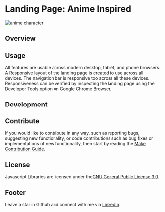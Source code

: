 # Landing Page: Anime Inspired
![anime character](https://ichef.bbci.co.uk/news/976/cpsprodpb/F382/production/_123883326_852a3a31-69d7-4849-81c7-8087bf630251.jpg)

## Overview



## Usage
All features are usable across modern desktop, tablet, and phone browsers.
A Responsive layout of the landing page is created to use across all devices.
The navigation bar is responsive too across all these devices.
Responsiveness can be verified by inspecting the landing page using the Developer Tools option on Google Chrome Browser.

## Development


## Contribute
If you would like to contribute in any way, such as reporting bugs, suggesting new functionality, or code
contributions such as bug fixes or implementations of new functionality, then start by reading the [Make Contribution Guide](https://www.dataschool.io/how-to-contribute-on-github/).

## License
Javascript Libraries are licensed under the[GNU General Public License 3.0](https://opensource.org/licenses/GPL-3.0).

## Footer
Leave a star in Github and connect with me via [LinkedIn](https://www.linkedin.com/in/brian-odhiambo-98bb7a12a/).